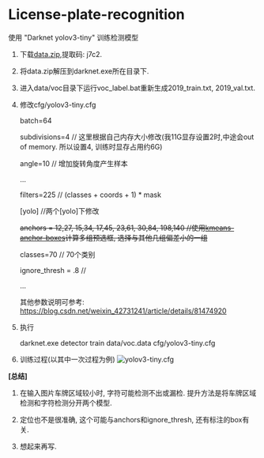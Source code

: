 # License-plate-recognition
使用 "Darknet yolov3-tiny" 训练检测模型

1. 下载[data.zip](https://pan.baidu.com/s/1_Wgy_3mBgNREXXn7HRfAHw),提取码: j7c2.
2. 将data.zip解压到darknet.exe所在目录下.
3. 进入data/voc目录下运行voc_label.bat重新生成2019_train.txt, 2019_val.txt.
4. 修改cfg/yolov3-tiny.cfg

    batch=64
    
    subdivisions=4    // 这里根据自己内存大小修改(我11G显存设置2时,中途会out of memory. 所以设置4, 训练时显存占用约6G)
    
    angle=10          // 增加旋转角度产生样本
    
    ...
    
    filters=225       // (classes + coords + 1) * mask
    
    [yolo]            //两个[yolo]下修改
    
    ~~anchors = 12,27, 15,34, 17,45, 23,61, 30,84, 198,140     //使用[kmeans-anchor-boxes](https://github.com/lars76/kmeans-anchor-boxes)计算多组预选框, 选择与其他几组偏差小的一组~~
    
    classes=70              // 70个类别
    
    ignore_thresh = .8      //
    
    ...
    
    其他参数说明可参考: https://blog.csdn.net/weixin_42731241/article/details/81474920
    
5. 执行 

    darknet.exe detector train data/voc.data cfg/yolov3-tiny.cfg
   
6. 训练过程(以其中一次过程为例)
    ![yolov3-tiny.cfg](https://github.com/Feeyao/License-plate-recognition/blob/master/image/20190402165417.jpg)
   
    
**[总结]**
1. 在输入图片车牌区域较小时, 字符可能检测不出或漏检. 提升方法是将车牌区域检测和字符检测分开两个模型.

2. 定位也不是很准确, 这个可能与anchors和ignore_thresh, 还有标注的box有关.

3. 想起来再写.
